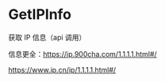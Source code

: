 # GetIPInfo

获取 IP 信息（api 调用）

信息更全：https://ip.900cha.com/1.1.1.1.html#/

https://www.ip.cn/ip/1.1.1.1.html#/
